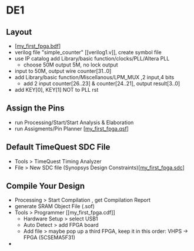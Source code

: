 # DE1

## Layout
- [[my_first_fpga.bdf]]
- verilog file "simple_counter" [[verilog1.v]], create symbol file
- use IP catalog add Library/basic function/clocks/PLL/Altera PLL  
  - choose 50M output 5M, no lock output  
- input to 50M, output wire counter[31..0]
- add Library/basic function/Miscellanous/LPM_MUX ,2 input,4 bits  
  - add 2 input counter[26..23] & counter[24..21], output result[3..0]
- add KEY[0], KEY[1] NOT to PLL rst
## Assign the Pins
- run Processing/Start/Start Analysis & Elaboration
- run Assigments/Pin Planner [[my_first_fpga.qsf]]
## Default TimeQuest SDC File
- Tools > TimeQuest Timing Analyzer
- File > New SDC file (Synopsys Design Constraints)[[my_first_fpga.sdc]]
## Compile Your Design
- Processing > Start Compilation , get Compilation Report 
- generate SRAM Object File (.sof)
- Tools > Programmer  [[my_first_fpga.cdf]]
  - Hardware Setup > select USB1
  - Auto Detect > add FPGA board
  - Add file > maybe pop up a third FPGA, keep it in this order:  VHPS -> FPGA  (5CSEMA5F31)
- 

[//begin]: # "Autogenerated link references for markdown compatibility"
[my_first_fpga.bdf]: my_first_fpga.bdf.md "my_first_fpga.bdf"
[my_first_fpga.qsf]: my_first_fpga.qsf.md "my_first_fpga.qsf"
[my_first_fpga.sdc]: my_first_fpga.sdc.md "my_first_fpga.sdc"
[//end]: # "Autogenerated link references"